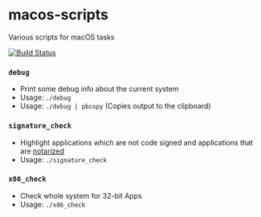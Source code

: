 # macos-scripts
Various scripts for macOS tasks

[![Build Status](https://travis-ci.com/0xmachos/macos-scripts.svg?branch=master)](https://travis-ci.com/0xmachos/macos-scripts)

### `debug`
- Print some debug info about the current system
- Usage: `./debug`
- Usage: `./debug | pbcopy` (Copies output to the clipboard)


### `signature_check`
- Highlight applications which are not code signed and applications that are [notarized](https://developer.apple.com/documentation/security/notarizing_your_app_before_distribution)
- Usage: `./signature_check`


### `x86_check`
- Check whole system for 32-bit Apps
- Usage: `./x86_check`

